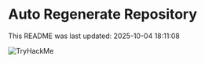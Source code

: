 # Auto Regenerate Repository

This README was last updated: 2025-10-04 18:11:08

 ![TryHackMe](https://tryhackme.com/badge/533634)